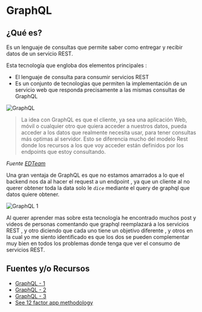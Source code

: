 # **GraphQL**

## **¿Qué es?**

Es un lenguaje de consultas que permite saber como entregar y recibir datos de un servicio REST.

Esta tecnología que engloba dos elementos principales :

- El lenguaje de consulta para consumir servicios REST
- Es un conjunto de tecnologias que permiten la implementación de un servicio web que responda precisamente a las mismas consultas de GraphQL

![GraphQL](https://devopedia.org/images/article/147/8496.1558526064.jpg)

> La idea con GraphQL es que el cliente, ya sea una aplicación Web, móvil o
> cualquier otro que quiera acceder a nuestros datos, pueda acceder a los
> datos que realmente necesita usar, para tener consultas más optimas al
> servidor. Esto se diferencia mucho del modelo Rest donde los recursos a los
> que voy acceder están definidos por los endpoints que estoy consultando.

*Fuente [*EDTeam*](https://ed.team/blog/introduccion-graphql)*

Una gran ventaja de GraphQL es que no estamos amarrados a lo que el backend nos da al hacer
el request a un endpoint , ya que un cliente al no querer obtener toda la data solo le *`dice`*
mediante el query de graphql que datos quiere obtener.

![GraphQL 1](https://miro.medium.com/max/3132/1*hbheCx0tCzyFv9wGDGTVjA.png)

Al querer aprender mas sobre esta tecnología he encontrado muchos post y videos de personas comentando que graphql reemplazará a los servicios REST , y otro diciendo que cada uno tiene un objetivo diferente , y otros en la cual yo me siento identificado es que los dos se pueden complementar muy bien en todos los problemas donde tenga que ver el consumo de servicios REST.

## **Fuentes y/o Recursos**

- [GraphQL - 1](https://medium.com/@jmz12/que-es-graphql-bf835e55960)
- [GraphQL - 2](https://platzi.com/blog/introduccion-a-graphql/)
- [GraphQL - 3](https://ed.team/blog/introduccion-graphql)
- [See 12 factor app methodology](https://12factor.net/es/)
